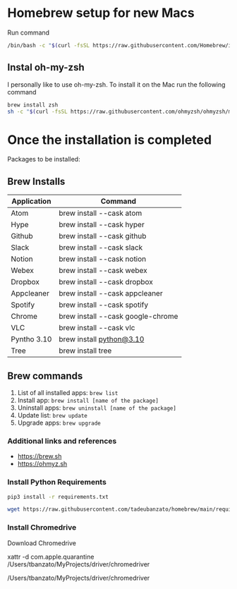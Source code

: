 # Homebrew setup for new Macs
Run command
```bash
/bin/bash -c "$(curl -fsSL https://raw.githubusercontent.com/Homebrew/install/HEAD/install.sh)"
```

## Instal oh-my-zsh
I personally like to use oh-my-zsh.
To install it on the Mac run the following command
```bash
brew install zsh
sh -c "$(curl -fsSL https://raw.githubusercontent.com/ohmyzsh/ohmyzsh/master/tools/install.sh)"
```

# Once the installation is completed
Packages to be installed:

## Brew Installs
| Application  | Command  |
| ------------ | ------------ |
| Atom  | brew install --cask atom  |
| Hype  | brew install --cask hyper  |
| Github  | brew install --cask github  |
| Slack  | brew install --cask slack  |
| Notion  |  brew install --cask notion |
| Webex  |  brew install --cask webex |
| Dropbox  |  brew install --cask dropbox |
| Appcleaner  |  brew install --cask appcleaner |
| Spotify  |  brew install --cask spotify |
| Chrome  |  brew install --cask google-chrome |
| VLC  |  brew install --cask vlc |
| Pyntho 3.10  |  brew install python@3.10 |
| Tree  | brew install tree |


## Brew commands
1. List of all installed apps: `brew list`
2. Install app: `brew install [name of the package]`
3. Uninstall apps: `brew uninstall [name of the package]`
4. Update list: `brew update`
5. Upgrade apps: `brew upgrade`

### Additional links and references
- https://brew.sh
- https://ohmyz.sh

### Install Python Requirements
```bash
pip3 install -r requirements.txt
```
```bash
wget https://raw.githubusercontent.com/tadeubanzato/homebrew/main/requirements.txt
```

### Install Chromedrive
Download Chromedrive

xattr -d com.apple.quarantine /Users/tbanzato/MyProjects/driver/chromedriver


/Users/tbanzato/MyProjects/driver/chromedriver
